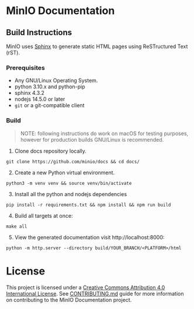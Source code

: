# MinIO Documentation

## Build Instructions

MinIO uses [Sphinx](https://www.sphinx-doc.org/en/master/index.html) to generate static HTML pages using ReSTructured Text (rST).

### Prerequisites

- Any GNU/Linux Operating System.
- python 3.10.x and python-pip
- sphinx 4.3.2
- nodejs 14.5.0 or later
- `git` or a git-compatible client

### Build

> NOTE: following instructions do work on macOS for testing purposes, however for production builds GNU/Linux is recommended.

1. Clone docs repository locally.

```
git clone https://github.com/minio/docs && cd docs/
```

2. Create a new Python virtual environment.

```
python3 -m venv venv && source venv/bin/activate
```

3. Install all the python and nodejs dependencies

```
pip install -r requirements.txt && npm install && npm run build
```

4. Build all targets at once:

```
make all
```

5. View the generated documentation visit http://localhost:8000:

```
python -m http.server --directory build/YOUR_BRANCH/<PLATFORM>/html
```

# License

This project is licensed under a [Creative Commons Attribution 4.0 International License](https://creativecommons.org/licenses/by/4.0/legalcode). See [CONTRIBUTING.md](https://github.com/minio/docs/tree/master/CONTRIBUTING.md) guide for more information on contributing to the MinIO Documentation project.
